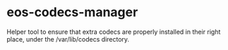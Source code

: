 eos-codecs-manager
==================

Helper tool to ensure that extra codecs are properly installed in
their right place, under the /var/lib/codecs directory.
